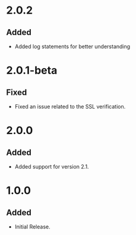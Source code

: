 # 2.0.2
## Added
- Added log statements for better understanding

# 2.0.1-beta
## Fixed
- Fixed an issue related to the SSL verification.

# 2.0.0
## Added
- Added support for version 2.1.

# 1.0.0
## Added
- Initial Release.